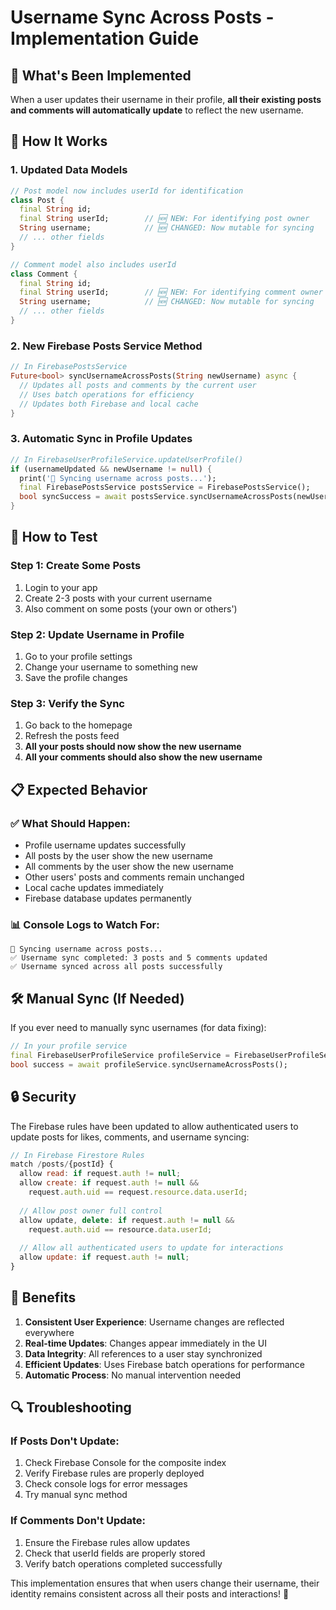# Username Sync Across Posts - Implementation Guide

## 🎯 **What's Been Implemented**

When a user updates their username in their profile, **all their existing posts and comments will automatically update** to reflect the new username.

## 🔧 **How It Works**

### **1. Updated Data Models**
```dart
// Post model now includes userId for identification
class Post {
  final String id;
  final String userId;        // 🆕 NEW: For identifying post owner
  String username;            // 🆕 CHANGED: Now mutable for syncing
  // ... other fields
}

// Comment model also includes userId
class Comment {
  final String id;
  final String userId;        // 🆕 NEW: For identifying comment owner  
  String username;            // 🆕 CHANGED: Now mutable for syncing
  // ... other fields
}
```

### **2. New Firebase Posts Service Method**
```dart
// In FirebasePostsService
Future<bool> syncUsernameAcrossPosts(String newUsername) async {
  // Updates all posts and comments by the current user
  // Uses batch operations for efficiency
  // Updates both Firebase and local cache
}
```

### **3. Automatic Sync in Profile Updates**
```dart
// In FirebaseUserProfileService.updateUserProfile()
if (usernameUpdated && newUsername != null) {
  print('🔄 Syncing username across posts...');
  final FirebasePostsService postsService = FirebasePostsService();
  bool syncSuccess = await postsService.syncUsernameAcrossPosts(newUsername);
}
```

## 🧪 **How to Test**

### **Step 1: Create Some Posts**
1. Login to your app
2. Create 2-3 posts with your current username
3. Also comment on some posts (your own or others')

### **Step 2: Update Username in Profile**
1. Go to your profile settings
2. Change your username to something new
3. Save the profile changes

### **Step 3: Verify the Sync**
1. Go back to the homepage
2. Refresh the posts feed
3. **All your posts should now show the new username**
4. **All your comments should also show the new username**

## 📋 **Expected Behavior**

### **✅ What Should Happen:**
- Profile username updates successfully
- All posts by the user show the new username
- All comments by the user show the new username  
- Other users' posts and comments remain unchanged
- Local cache updates immediately
- Firebase database updates permanently

### **📊 Console Logs to Watch For:**
```
🔄 Syncing username across posts...
✅ Username sync completed: 3 posts and 5 comments updated
✅ Username synced across all posts successfully
```

## 🛠 **Manual Sync (If Needed)**

If you ever need to manually sync usernames (for data fixing):

```dart
// In your profile service
final FirebaseUserProfileService profileService = FirebaseUserProfileService();
bool success = await profileService.syncUsernameAcrossPosts();
```

## 🔒 **Security**

The Firebase rules have been updated to allow authenticated users to update posts for likes, comments, and username syncing:

```javascript
// In Firebase Firestore Rules
match /posts/{postId} {
  allow read: if request.auth != null;
  allow create: if request.auth != null && 
    request.auth.uid == request.resource.data.userId;
  
  // Allow post owner full control
  allow update, delete: if request.auth != null && 
    request.auth.uid == resource.data.userId;
  
  // Allow all authenticated users to update for interactions
  allow update: if request.auth != null;
}
```

## 🎉 **Benefits**

1. **Consistent User Experience**: Username changes are reflected everywhere
2. **Real-time Updates**: Changes appear immediately in the UI
3. **Data Integrity**: All references to a user stay synchronized
4. **Efficient Updates**: Uses Firebase batch operations for performance
5. **Automatic Process**: No manual intervention needed

## 🔍 **Troubleshooting**

### **If Posts Don't Update:**
1. Check Firebase Console for the composite index
2. Verify Firebase rules are properly deployed
3. Check console logs for error messages
4. Try manual sync method

### **If Comments Don't Update:**
1. Ensure the Firebase rules allow updates
2. Check that userId fields are properly stored
3. Verify batch operations completed successfully

This implementation ensures that when users change their username, their identity remains consistent across all their posts and interactions! 🚀
